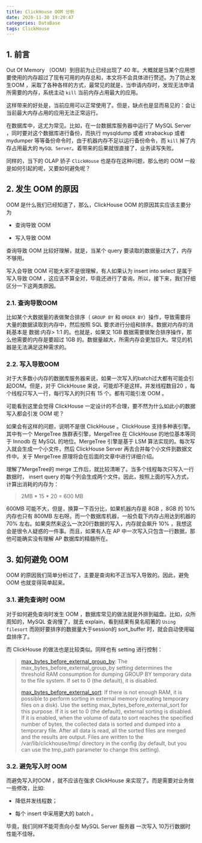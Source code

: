 ```yaml
---
title: ClickHouse OOM 分析
date: 2020-11-30 19:20:47
categories: DataBase
tags: ClickHouse
---
```


## 1. 前言

Out Of Memory （OOM）到目前为止已经出现了 40 年。大概就是当某个应用想要使用的内存超过了现有可用的内存总和，本文将不会具体进行赘述。为了防止发生OOM ，采取了各种各样的方式，最常见的就是，当申请内存时，发现无法申请所需要的内存，系统主动 `kill` 当前内存占用最大的应用。

这样带来的好处是，当前应用可以正常使用了。但是，缺点也是显而易见的：会让当前最大内存占用的应用无法正常运行。

在数据库中，这尤为常见。比如，在一台数据库服务器中运行了  MySQL Server ，同时要对这个数据库进行备份，而执行 mysqldump 或者 xtrabackup 或者 mydumper 等等备份命令时，由于机器内存不足以运行备份命令，而 `kill` 掉了内存占用最大的 `MySQL Server`。着带来的后果就很直接了，业务读写失败。

同样的，当下的 OLAP 骄子 `ClickHouse` 也是存在这种问题，那么他的 OOM 一般是如何引起的呢，又要如何避免呢？

<!-- more -->

## 2. 发生 OOM 的原因

OOM 是什么我们已经知道了，那么，ClickHouse OOM 的原因其实应该主要分为

* 查询导致 OOM 

* 写入导致 OOM 

查询导致 OOM 比较好理解，就是，当某个 query 要读取的数据量过大了，内存不够用。

写入会导致 OOM 可能大家不是很理解，有人如果认为 insert into select 是属于写入导致 OOM ，这应该不算全对，毕竟还进行了查询。所以，接下来，我们仔细区分一下这两类原因。

### 2.1. 查询导致OOM

比如某个大数据量的表做聚合排序（ `GROUP BY` 和 `ORDER BY`）操作，导致需要将大量的数据读取到内存中，然后按照 SQL 要求进行分组和排序。数据对内存的消耗基本是 数据:内存> 1:1 的。也就是，如果又 1GB 数据需要做聚合排序操作，那么他需要的内存是要超过 1GB 的。数据量越大，所需内存会更加巨大。常见的机器是无法满足这种需求的。


### 2.2. 写入导致OOM

对于大多数小内存的数据库服务器来说，如果一次写入的batch过大都有可能会引起OOM。但是，对于 ClickHouse 来说，可能却不是这样。并发线程数目20 ，每个线程只写入一行，每行写入的列只有 15 个。都有可能引发 OOM 。

可能看到这里会觉得 ClickHouse 一定设计的不合理，要不然为什么如此小的数据写入都会引发 OOM 呢？

如果会有这样的问题，说明不是很 ClickHouse 。ClickHouse 支持多种表引擎。其中有一个 MergeTree 族群表引擎，MergeTree 在 ClickHouse 的地位基本等同于 Innodb 在 MySQL 的地位。MergeTree 引擎是基于 LSM 算法实现的。每次写入就会生成一个小文件，然后 ClickHouse Server 再去合并每个小文件到数据文件中。关于 MergeTree 原理将会在后面的文章中进行详细介绍。

理解了MergeTree的 merge 工作后，就比较清晰了。当多个线程每次只写入一行数据时， insert query 的每个列会生成两个文件。因此，按照上面的写入方式，计算出消耗的内存为：

> 2MB * 15 * 20 = 600 MB

600MB 可能不大，但是，换算一下百分比，如果机器内存是 8GB ，8GB 的 10% 内存也只有 800MB 左右呀。而一个数据库机器，一般负载下内存占用达到机器的 70% 左右。如果突然来这么一次20行数据的写入，内存就会飙升 10% ，我想这会是很令人疑惑的一件事。而且，如果有人在 AP 中一次写入只包含一行数据，那他可能确实没有理解 AP 数据库的精髓所在。


## 3. 如何避免 OOM 

OOM 的原因我们简单分析过了，主要是查询和不正当写入导致的。因此，避免 OOM 也就变得简单起来。

### 3.1. 避免查询时 OOM 

对于如何避免查询时发生 OOM ，数据库常见的做法就是外排到磁盘。比如，众所周知的，MySQL 查询慢了，就去 explain，看到结果有臭名昭著的 `Using filesort` 而刚好要排序的数据量大于session的 sort_buffer 时，就会自动使用磁盘排序了。

而 ClickHouse 的做法也是比较类似。同样也有 setting 进行控制：

> [max_bytes_before_external_group_by](https://clickhouse.tech/docs/en/sql-reference/statements/select/group-by/#select-group-by-in-external-memory): The max_bytes_before_external_group_by setting determines the threshold RAM consumption for dumping GROUP BY temporary data to the file system. If set to 0 (the default), it is disabled.
> 
> 
> [max_bytes_before_external_sort](https://clickhouse.tech/docs/en/sql-reference/statements/select/order-by/#implementation-details): If there is not enough RAM, it is possible to perform sorting in external memory (creating temporary files on a disk). Use the setting max_bytes_before_external_sort for this purpose. If it is set to 0 (the default), external sorting is disabled. If it is enabled, when the volume of data to sort reaches the specified number of bytes, the collected data is sorted and dumped into a temporary file. After all data is read, all the sorted files are merged and the results are output. Files are written to the /var/lib/clickhouse/tmp/ directory in the config (by default, but you can use the tmp_path parameter to change this setting).

### 3.2. 避免写入时 OOM

而避免写入时OOM ，就不应该在强求 ClickHouse 来实现了。而是需要对业务做一些修改，比如:

* 降低并发线程数；

* 每个 insert 中采用更大的 batch 。

毕竟，我们同样不能苛责向小型 MySQL Server 服务器 一次写入 10万行数据时性能不佳呀。
